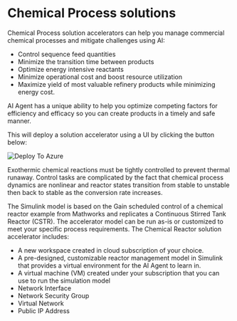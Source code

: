 # Chemical Process solutions


Chemical Process solution accelerators can help you manage commercial chemical processes and mitigate challenges using AI:

- Control sequence feed quantities
- Minimize the transition time between products
- Optimize energy intensive reactants
- Minimize operational cost and boost resource utilization
- Maximize yield of most valuable refinery products while minimizing energy cost.

AI Agent has a unique ability to help you optimize competing factors for efficiency and efficacy so you can create products in a timely and safe manner.

This will deploy a solution accelerator using a UI by clicking the button below:

![Deploy To Azure](https://aka.ms/deploytoazurebutton)

Exothermic chemical reactions must be tightly controlled to prevent thermal runaway. Control tasks are complicated by the fact that chemical process dynamics are 
nonlinear and reactor states transition from stable to unstable then back to stable as the conversion rate increases.

The Simulink model is based on the Gain scheduled control of a chemical reactor example from Mathworks and replicates a Continuous Stirred Tank Reactor (CSTR). 
The accelerator model can be run as-is or customized to meet your specific process requirements. The Chemical Reactor solution accelerator includes:

- A new workspace created in cloud subscription of your choice.
- A pre-designed, customizable reactor management model in Simulink that provides a virtual environment for the AI Agent to learn in.
- A virtual machine (VM) created under your subscription that you can use to run the simulation model
- Network Interface
- Network Security Group
- Virtual Network
- Public IP Address
